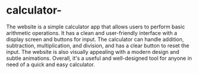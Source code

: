 # calculator-


The website is a simple calculator app that allows users to perform basic arithmetic operations. It has a clean and user-friendly interface with a display screen and buttons for input. The calculator can handle addition, subtraction, multiplication, and division, and has a clear button to reset the input. The website is also visually appealing with a modern design and subtle animations. Overall, it's a useful and well-designed tool for anyone in need of a quick and easy calculator.
